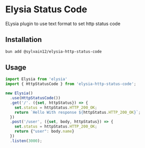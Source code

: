 # Elysia Status Code
ELysia plugin to use text format to set http status code

## Installation
```bash
bun add @sylvain12/elysia-http-status-code
```

## Usage
```ts
import Elysia from 'elysia'
import { HttpStatusCode } from 'elysia-http-status-code';

new Elysia()
  .use(HttpStatusCode())
  .get('/'. ({set, httpStatus}) => {
    set.status = httpStatus.HTTP_200_OK;
    return `Hello With response ${httpStatus.HTTP_200_OK}`;
  })
  .post('/user', ({set, body, httpStatus}) => {
    set.status = httpStatus.HTTP_200_OK;
    return {"user": body.name}
  })
  .listen(3000);
```

